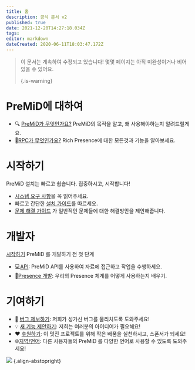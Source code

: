 ```yaml
---
title: 홈
description: 공식 문서 v2
published: true
date: 2021-12-20T14:27:18.034Z
tags:
editor: markdown
dateCreated: 2020-06-11T18:03:47.172Z
---
```


> 이 문서는 계속하여 수정되고 있습니다! 몇몇 페이지는 아직 미완성이거나 비어있을 수 있어요. 
> 
> {.is-warning}

# PreMiD에 대하여
- :mag: [PreMiD가 무엇인가요?](/about) PreMiD의 목적을 알고, 왜 사용해야하는지 알려드릴게요.
- :link:[RPC가 무엇인가요?](https://discordapp.com/rich-presence) Rich Presence에 대한 모든것과 기능을 알아보세요.

# 시작하기

PreMiD 설치는 빠르고 쉽습니다. 집중하시고, 시작합니다!

- [시스템 요구 사항](/install/requirements)을 꼭 읽어주세요.
- 빠르고 간단한 [설치 가이드](/install)를 따르세요.
- [문제 해결 가이드](/troubleshooting) 가 일반적인 문제들에 대한 해결방안을 제안해줍니다.

# 개발자

[시작하기](/dev) PreMiD 를 개발하기 전 첫 단계

- :computer:[API](/dev/api): PreMiD API를 사용하여 자료에 접근하고 작업을 수행하세요.
- :wrench:[Presence 개발](/dev/presence): 우리의 Presence 체계를 어떻게 사용하는지 배우기.

# 기여하기
- :bug: [버그 제보하기](https://github.com/PreMiD): 저희가 성가신 버그를 물리치도록 도와주세요!
- :bulb: [새 기능 제안하기](https://discord.premid.app/): 저희는 여러분의 아이디어가 필요해요!
- :heart: [후원하기](https://www.patreon.com/Timeraa): 이 멋진 프로젝트를 위해 작은 배품을 실천하시고, 스폰서가 되세요!
- :globe_with_meridians:[지역/언어](https://translate.premid.app): 다른 사용자들의 PreMiD 를 다양한 언어로 사용할 수 있도록 도와주세요!

![](https://beta.premid.app/img/logo.2b414dc2.gif) {.align-abstopright}
